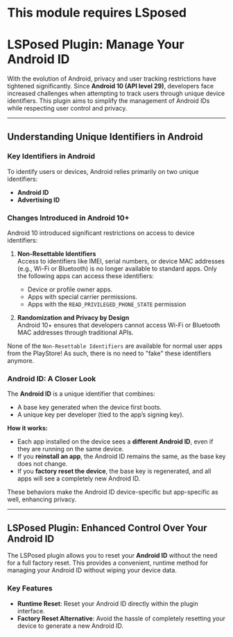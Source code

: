 # This module requires LSposed

# LSPosed Plugin: Manage Your Android ID

With the evolution of Android, privacy and user tracking restrictions have tightened significantly. Since **Android 10 (API level 29)**, developers face increased challenges when attempting to track users through unique device identifiers. This plugin aims to simplify the management of Android IDs while respecting user control and privacy.

---

## Understanding Unique Identifiers in Android

### Key Identifiers in Android
To identify users or devices, Android relies primarily on two unique identifiers:
- **Android ID**
- **Advertising ID**

### Changes Introduced in Android 10+
Android 10 introduced significant restrictions on access to device identifiers:

1. **Non-Resettable Identifiers**  
   Access to identifiers like IMEI, serial numbers, or device MAC addresses (e.g., Wi-Fi or Bluetooth) is no longer available to standard apps. Only the following apps can access these identifiers:
   - Device or profile owner apps.
   - Apps with special carrier permissions.
   - Apps with the `READ_PRIVILEGED_PHONE_STATE` permission

2. **Randomization and Privacy by Design**  
   Android 10+ ensures that developers cannot access Wi-Fi or Bluetooth MAC addresses through traditional APIs.

None of the `Non-Resettable Identifiers` are available for normal user apps from the PlayStore! As such, there is no need to "fake" these identifiers anymore.

### Android ID: A Closer Look
The **Android ID** is a unique identifier that combines:
- A base key generated when the device first boots.
- A unique key per developer (tied to the app’s signing key).

**How it works:**
- Each app installed on the device sees a **different Android ID**, even if they are running on the same device.
- If you **reinstall an app**, the Android ID remains the same, as the base key does not change.
- If you **factory reset the device**, the base key is regenerated, and all apps will see a completely new Android ID.

These behaviors make the Android ID device-specific but app-specific as well, enhancing privacy.

---

## LSPosed Plugin: Enhanced Control Over Your Android ID

The LSPosed plugin allows you to reset your **Android ID** without the need for a full factory reset. This provides a convenient, runtime method for managing your Android ID without wiping your device data.

### Key Features
- **Runtime Reset**: Reset your Android ID directly within the plugin interface.
- **Factory Reset Alternative**: Avoid the hassle of completely resetting your device to generate a new Android ID.


